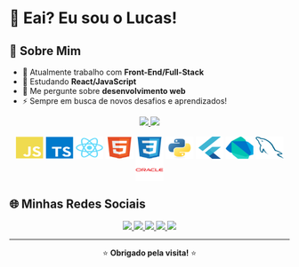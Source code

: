 # 👋 Eai? Eu sou o Lucas!

## 🚀 Sobre Mim

- 🔭 Atualmente trabalho com **Front-End/Full-Stack**
- 🌱 Estudando **React/JavaScript**
- 💬 Me pergunte sobre **desenvolvimento web**
- ⚡ Sempre em busca de novos desafios e aprendizados!


<div align="center">
  <a href="https://github.com/LucasLangley">
  <img height="180em" src="https://github-readme-stats.vercel.app/api?username=LucasLangley&show_icons=true&theme=dracula"/>
  <img height="180em" src="https://github-readme-stats.vercel.app/api/top-langs/?username=LucasLangley&layout=compact&langs_count=16&theme=dracula"/>
  </a>
</div>



<div style="display: inline_block" align="center">
  <br>
  <img align="center" alt="Lucas-Js" height="40" width="50" src="https://raw.githubusercontent.com/devicons/devicon/master/icons/javascript/javascript-plain.svg">
  <img align="center" alt="Lucas-Ts" height="40" width="50" src="https://raw.githubusercontent.com/devicons/devicon/master/icons/typescript/typescript-plain.svg">
  <img align="center" alt="Lucas-React" height="40" width="50" src="https://raw.githubusercontent.com/devicons/devicon/master/icons/react/react-original.svg">
  <img align="center" alt="Lucas-HTML" height="40" width="50" src="https://raw.githubusercontent.com/devicons/devicon/master/icons/html5/html5-original.svg">
  <img align="center" alt="Lucas-CSS" height="40" width="50" src="https://raw.githubusercontent.com/devicons/devicon/master/icons/css3/css3-original.svg">
  <img align="center" alt="Lucas-Python" height="40" width="50" src="https://raw.githubusercontent.com/devicons/devicon/master/icons/python/python-original.svg">
  <img align="center" alt="Lucas-Flutter" height="40" width="50" src="https://raw.githubusercontent.com/devicons/devicon/master/icons/flutter/flutter-original.svg">
  <img align="center" alt="Lucas-Dart" height="40" width="50" src="https://raw.githubusercontent.com/devicons/devicon/master/icons/dart/dart-original.svg">
  <img align="center" alt="Lucas-MySQL" height="40" width="50" src="https://raw.githubusercontent.com/devicons/devicon/master/icons/mysql/mysql-original.svg">
  <img align="center" alt="Lucas-Oracle" height="40" width="50" src="https://raw.githubusercontent.com/devicons/devicon/master/icons/oracle/oracle-original.svg">
</div>

## 🌐 Minhas Redes Sociais

<div align="center">
  <a href="https://instagram.com/lucas_boroto04" target="_blank">
    <img src="https://img.shields.io/badge/-Instagram-%23E4405F?style=for-the-badge&logo=instagram&logoColor=white" target="_blank">
  </a>
  <a href="https://x.com/Borotos00" target="_blank">
    <img src="https://img.shields.io/badge/-X-%23000000?style=for-the-badge&logo=x&logoColor=white" target="_blank">
  </a>
  <a href="https://discord.com/users/549713777298243588" target="_blank">
    <img src="https://img.shields.io/badge/Discord-7289DA?style=for-the-badge&logo=discord&logoColor=white" target="_blank">
  </a>
  <a href="mailto:lucasboroto00@gmail.com">
    <img src="https://img.shields.io/badge/-Gmail-%23333?style=for-the-badge&logo=gmail&logoColor=white" target="_blank">
  </a>
  <a href="https://www.linkedin.com/in/lucas-boroto/" target="_blank">
    <img src="https://img.shields.io/badge/-LinkedIn-%230077B5?style=for-the-badge&logo=linkedin&logoColor=white" target="_blank">
  </a>
</div>



<div align="center">
  

</div>

---

<div align="center">
  
⭐️ **Obrigado pela visita!** ⭐️

</div>
